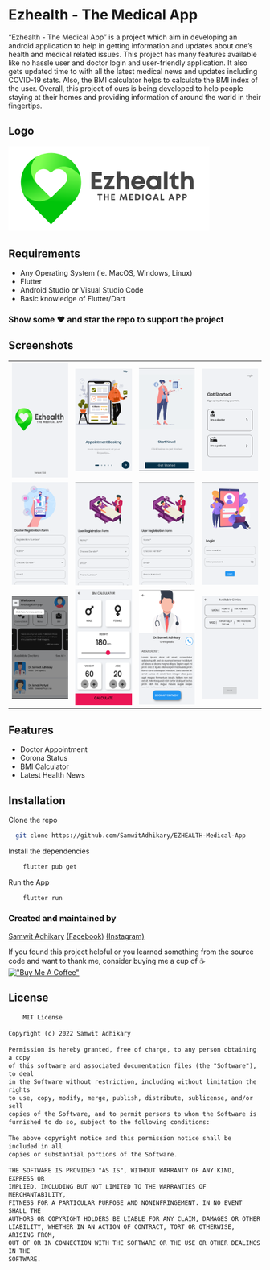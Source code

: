 
# Ezhealth - The Medical App

“Ezhealth - The Medical App” is a project which aim in developing an android application to help in getting information and updates about one’s health and medical related issues. This project has many features available like no hassle user and doctor login and user-friendly application. It also gets updated time to with all the latest medical news and updates including COVID-19 stats. Also, the BMI calculator helps to calculate the BMI index of the user.
Overall, this project of ours is being developed to help people staying at their homes and providing information of around the world in their fingertips.

## Logo

<img src="https://github.com/SamwitAdhikary/EZHEALTH-Medical-App/blob/master/images/logo.png" alt="drawing" style="width:400px;"/>


## Requirements

- Any Operating System (ie. MacOS, Windows, Linux)
- Flutter
- Android Studio or Visual Studio Code
- Basic knowledge of Flutter/Dart

### Show some ❤️ and star the repo to support the project

## Screenshots

| | | | |
|:-------------------------:|:-------------------------:|:-------------------------:|:-------------------------:|
|![App Screenshot](https://github.com/SamwitAdhikary/EZHEALTH-Medical-App/blob/master/images/Screenshot_1643605824.png)|![App Screenshot](https://github.com/SamwitAdhikary/EZHEALTH-Medical-App/blob/master/images/Screenshot_1643605884.png)|![App Screenshot](https://github.com/SamwitAdhikary/EZHEALTH-Medical-App/blob/master/images/Screenshot_1643605907.png)|![App Screenshot](https://github.com/SamwitAdhikary/EZHEALTH-Medical-App/blob/master/images/Screenshot_1643605915.png)|
|![App Screenshot](https://github.com/SamwitAdhikary/EZHEALTH-Medical-App/blob/master/images/Screenshot_1643605922.png)|![App Screenshot](https://github.com/SamwitAdhikary/EZHEALTH-Medical-App/blob/master/images/Screenshot_1643605929.png)|![App Screenshot](https://github.com/SamwitAdhikary/EZHEALTH-Medical-App/blob/master/images/Screenshot_1643605929.png)|![App Screenshot](https://github.com/SamwitAdhikary/EZHEALTH-Medical-App/blob/master/images/Screenshot_1643605938.png)|
|![App Screenshot](https://github.com/SamwitAdhikary/EZHEALTH-Medical-App/blob/master/images/Screenshot_1643605976.png)|![App Screenshot](https://github.com/SamwitAdhikary/EZHEALTH-Medical-App/blob/master/images/Screenshot_1643606023.png)|![App Screenshot](https://github.com/SamwitAdhikary/EZHEALTH-Medical-App/blob/master/images/Screenshot_1643606032.png)|![App Screenshot](https://github.com/SamwitAdhikary/EZHEALTH-Medical-App/blob/master/images/Screenshot_1643606042.png)|


## Features

- Doctor Appointment
- Corona Status
- BMI Calculator
- Latest Health News


## Installation

Clone the repo

```bash
  git clone https://github.com/SamwitAdhikary/EZHEALTH-Medical-App
```

Install the dependencies

```bash
    flutter pub get
```

Run the App

```bash
    flutter run
```
### Created and maintained by 
[Samwit Adhikary](https://github.com/SamwitAdhikary) [(Facebook)](https://www.facebook.com/samwit.adhikary) [(Instagram)](https://www.instagram.com/samwit_adhikary)


If you found this project helpful or you learned something from the source code and want to thank me, consider buying me a cup of ☕<br>
[!["Buy Me A Coffee"](https://www.buymeacoffee.com/assets/img/custom_images/orange_img.png)](https://www.buymeacoffee.com/samwit)
## License

```
    MIT License

Copyright (c) 2022 Samwit Adhikary

Permission is hereby granted, free of charge, to any person obtaining a copy
of this software and associated documentation files (the "Software"), to deal
in the Software without restriction, including without limitation the rights
to use, copy, modify, merge, publish, distribute, sublicense, and/or sell
copies of the Software, and to permit persons to whom the Software is
furnished to do so, subject to the following conditions:

The above copyright notice and this permission notice shall be included in all
copies or substantial portions of the Software.

THE SOFTWARE IS PROVIDED "AS IS", WITHOUT WARRANTY OF ANY KIND, EXPRESS OR
IMPLIED, INCLUDING BUT NOT LIMITED TO THE WARRANTIES OF MERCHANTABILITY,
FITNESS FOR A PARTICULAR PURPOSE AND NONINFRINGEMENT. IN NO EVENT SHALL THE
AUTHORS OR COPYRIGHT HOLDERS BE LIABLE FOR ANY CLAIM, DAMAGES OR OTHER
LIABILITY, WHETHER IN AN ACTION OF CONTRACT, TORT OR OTHERWISE, ARISING FROM,
OUT OF OR IN CONNECTION WITH THE SOFTWARE OR THE USE OR OTHER DEALINGS IN THE
SOFTWARE.

```